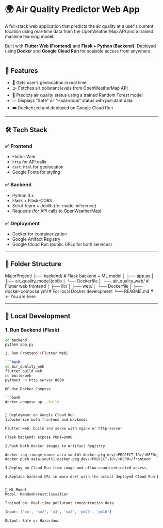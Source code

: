 # 🌍 Air Quality Predictor Web App

A full-stack web application that predicts the air quality at a user's current location using real-time data from the OpenWeatherMap API and a trained machine learning model.

Built with **Flutter Web (Frontend)** and **Flask + Python (Backend)**. Deployed using **Docker** and **Google Cloud Run** for scalable access from anywhere.

---

## 🚀 Features

- 📍 Gets user’s geolocation in real time
- 🌫 Fetches air pollutant levels from OpenWeatherMap API
- 🧠 Predicts air quality status using a trained Random Forest model
- 📈 Displays "Safe" or "Hazardous" status with pollutant data
- ☁️ Dockerized and deployed on Google Cloud Run

---

## 🛠️ Tech Stack

### ✅ Frontend
- Flutter Web
- `http` for API calls
- `dart:html` for geolocation
- Google Fonts for styling

### ✅ Backend
- Python 3.x
- Flask + Flask-CORS
- Scikit-learn + Joblib (for model inference)
- Requests (for API calls to OpenWeatherMap)

### ✅ Deployment
- Docker for containerization
- Google Artifact Registry
- Google Cloud Run (public URLs for both services)

---

## 📂 Folder Structure

MajorProject/
├── backend/                  # Flask backend + ML model
│   ├── app.py
│   ├── air_quality_model.joblib
│   └── Dockerfile
│
├── air_quality_web/          # Flutter web frontend
│   ├── lib/
│   ├── web/
│   └── Dockerfile
│
├── docker-compose.yml        # For local Docker development
└── README.md                 # ← You are here


---

## 🧪 Local Development

### 1. Run Backend (Flask)

```bash
cd backend
python app.py

2. Run Frontend (Flutter Web)

```bash
cd air_quality_web
flutter build web
cd build/web
python3 -m http.server 8080

OR Use Docker Compose

```bash
docker-compose up --build


🚢 Deployment on Google Cloud Run
1.Dockerize both frontend and backend:

Flutter web: build and serve with nginx or http-server

Flask backend: expose PORT=8080

2.Push both Docker images to Artifact Registry:

docker tag <image_name> asia-south1-docker.pkg.dev/<PROJECT-ID>/<REPO>/frontend
docker push asia-south1-docker.pkg.dev/<PROJECT-ID>/<REPO>/frontend

3.Deploy on Cloud Run from image and allow unauthenticated access.

4.Replace backend URL in main.dart with the actual deployed Cloud Run backend URL.


🧠 ML Model
Model: RandomForestClassifier

Trained on: Real-time pollutant concentration data

Input: ['co', 'no2', 'o3', 'so2', 'pm25', 'pm10']

Output: Safe or Hazardous
